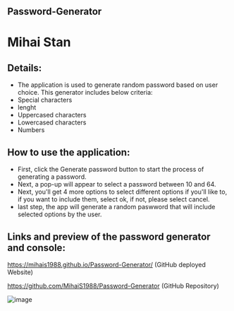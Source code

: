 ## Password-Generator
# Mihai Stan

## Details:
* The application is used to generate random password based on user choice. This generator includes below criteria:
* Special characters
* lenght
* Uppercased characters
* Lowercased characters
* Numbers

## How to use the application:

* First, click the Generate password button to start the process of generating a password.
* Next, a pop-up will appear to select a password between 10 and 64.
* Next, you'll get 4 more options to select different options if you'll like to, if you want to include them, select ok, if not, please select cancel.
* last step, the app will generate a random paswword that will include selected options by the user.

## Links and preview of the password generator and console:

https://mihais1988.github.io/Password-Generator/ (GitHub deployed Website)

https://github.com/MihaiS1988/Password-Generator (GitHub Repository)


![image](https://user-images.githubusercontent.com/117821906/212885082-a3c65df2-3834-4b75-86cc-25958fe2fcfa.png)
